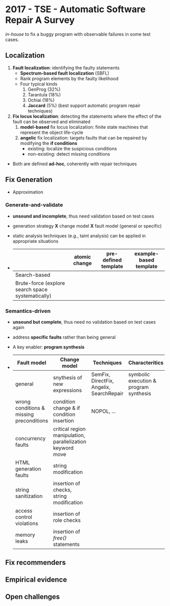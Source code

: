 # 2017 - TSE - Automatic Software Repair A Survey

*in-house* to fix a buggy program with observable failures in some test cases.

## Localization

1. **Fault localization**: identifying the faulty statements
   - **Spectrum-based fault localization** (SBFL)
   - Rank program elements by the faulty likelihood
   - Four typical kinds
     1. GenProg (32%)
     2. Tarantula (18%)
     3. Ochiai (18%)
     4.  **Jaccard** (5%) (best support automatic program repair techniques)
2. **Fix locus localization**: detecting the statements where the effect of the fault can be observed and eliminated
   1. **model-based** fix locus localization: finite state machines that represent the object life-cycle
   2. **angelic** fix localization: targets faults that can be repaired by modifying the **if conditions**
      - existing: localize the suspicious conditions
      - non-existing: detect missing conditions

- Both are defined **ad-hoc**, coherently with repair techniques

## Fix Generation

- Approximation

### Generate-and-validate 

- **unsound and incomplete**, thus need validation based on test cases

- generation strategy **X** change model **X** fault model (general or specific)

- static analysis techniques (e.g., taint analysis) can be applied in appropriate situations

- |                                                   | atomic change | pre-defined template | example-based template |
  | ------------------------------------------------- | ------------- | -------------------- | ---------------------- |
  | Search-based                                      |               |                      |                        |
  | Brute-force (explore search space systematically) |               |                      |                        |

### Semantics-driven

- **unsound but complete**, thus need no validation based on test cases again

- address **specific faults** rather than being general

- A key enabler: **program synthesis**

- | Fault model                              | Change model                                               | Techniques                               | Characteritics                         |
  | ---------------------------------------- | ---------------------------------------------------------- | ---------------------------------------- | -------------------------------------- |
  | general                                  | snythesis of new expressions                               | SemFix, DirectFix, Angelix, SearchRepair | symbolic execution & program synthesis |
  | wrong conditions & missing preconditions | condition change & if condition insertion                  | NOPOL, ...                               |                                        |
  | concurrency faults                       | critical region manipulation, parallelization keyword move |                                          |                                        |
  | HTML generation faults                   | string modification                                        |                                          |                                        |
  | string sanitization                      | insertion of checks, string modification                   |                                          |                                        |
  | access control violations                | insertion of role checks                                   |                                          |                                        |
  | memory leaks                             | insertion of *free()* statements                           |                                          |                                        |

## Fix recommenders

## Empirical evidence

## Open challenges